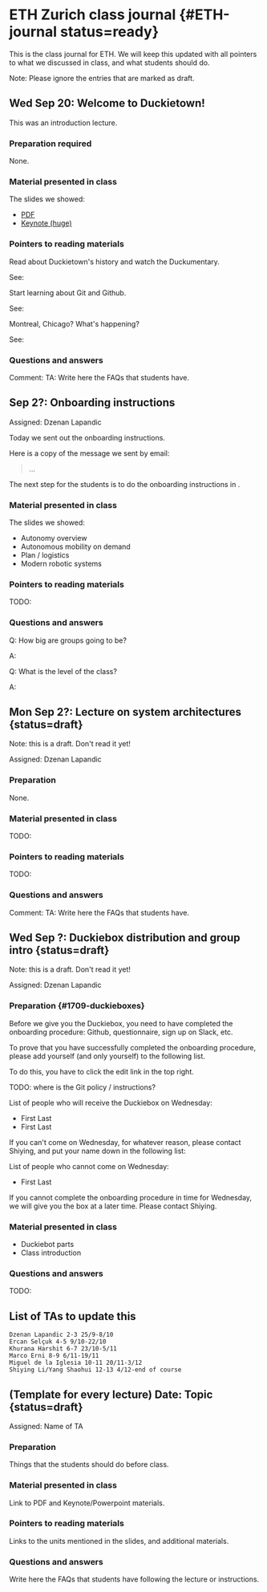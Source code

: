 # ETH Zurich class journal {#ETH-journal status=ready}

This is the class journal for ETH. We will keep this updated
with all pointers to what we discussed in class, and what students should do.

Note: Please ignore the entries that are marked as draft.

## Wed Sep 20: Welcome to Duckietown!

This was an introduction lecture.

### Preparation required

None.

### Material presented in class

The slides we showed:

- [PDF](https://github.com/duckietown/lectures/raw/master/2_given/2017-09-20-ETHZ-intro_lecture.pdf)
- [Keynote (huge)]( https://github.com/duckietown/lectures/raw/master/2_given/2017-09-20-ETHZ-intro_lecture.key)

### Pointers to reading materials

Read about Duckietown's history and watch the Duckumentary.

See: [](#duckietown-project)

Start learning about Git and Github.

See: [](#git-reference)

Montreal, Chicago? What's happening?

See: [](#fall2017-experience)

### Questions and answers

Comment: TA: Write here the FAQs that students have.



## Sep 2?: Onboarding instructions

Assigned: Dzenan Lapandic

Today we sent out the onboarding instructions.

Here is a copy of the message we sent by email:

> ...

The next step for the students is to do the onboarding
instructions in [](#first-steps-for-students).

### Material presented in class

The slides we showed:

- Autonomy overview
- Autonomous mobility on demand
- Plan / logistics
- Modern robotic systems

### Pointers to reading materials

TODO:

### Questions and answers

Q: How big are groups going to be?

A:

Q: What is the level of the class?

A:


## Mon Sep 2?: Lecture on system architectures {status=draft}

Note: this is a draft. Don't read it yet!

Assigned: Dzenan Lapandic

### Preparation

None.

### Material presented in class

TODO:

### Pointers to reading materials

TODO:

### Questions and answers

Comment: TA: Write here the FAQs that students have.


## Wed Sep ?: Duckiebox distribution and group intro {status=draft}

Note: this is a draft. Don't read it yet!

Assigned: Dzenan Lapandic

### Preparation {#1709-duckieboxes}

Before we give you the Duckiebox, you need to have completed the onboarding procedure:
Github, questionnaire, sign up on Slack, etc.

To prove that you have successfully completed the onboarding procedure,
please add yourself (and only yourself) to the following list.

To do this, you have to click the edit link in the top right.

TODO: where is the Git policy / instructions?

List of people who will receive the Duckiebox on Wednesday:

- First Last
- First Last

If you can't come on Wednesday, for whatever reason,
please contact Shiying, and put your name down in the following list:

List of people who cannot come on Wednesday:

- First Last

If you cannot complete the onboarding procedure in time for Wednesday,
we will give you the box at a later time. Please contact Shiying.

### Material presented in class

- Duckiebot parts
- Class introduction

### Questions and answers

TODO:

<!-- ### Math Refresher

Do a bit of a refresher on some math basics.

Linear Algebra: [](#linear_algebra)

Probability Basics: [](#probability_basics) -->



## List of TAs to update this


    Dzenan Lapandic 2-3 25/9-8/10
    Ercan Selçuk 4-5 9/10-22/10
    Khurana Harshit 6-7 23/10-5/11
    Marco Erni 8-9 6/11-19/11
    Miguel de la Iglesia 10-11 20/11-3/12
    Shiying Li/Yang Shaohui 12-13 4/12-end of course


##  (Template for every lecture) Date: Topic {status=draft}

Assigned: Name of TA

### Preparation

Things that the students should do before class.

### Material presented in class

Link to PDF and Keynote/Powerpoint materials.

### Pointers to reading materials

Links to the units mentioned in the slides,
and additional materials.

### Questions and answers

Write here the FAQs that students have following the lecture or instructions.
